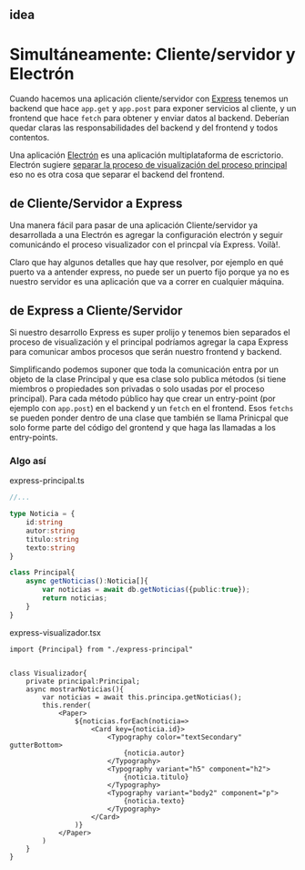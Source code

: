 ## idea
# Simultáneamente: Cliente/servidor y Electrón 

Cuando hacemos una aplicación cliente/servidor con [Express](http://expressjs.com/)
tenemos un backend que hace `app.get` y `app.post` para exponer servicios al cliente,
y un frontend que hace `fetch` para obtener y enviar datos al backend.
Deberían quedar claras las responsabilidades del backend y del frontend y todos contentos. 

Una aplicación [Electrón](https://www.electronjs.org/) es una aplicación multiplataforma de escrictorio. 
Electrón sugiere [separar la proceso de visualización del proceso principal](https://www.electronjs.org/docs/tutorial/application-architecture#main-and-renderer-processes)
eso no es otra cosa que separar el backend del frontend. 

## de Cliente/Servidor a Express

Una manera fácil para pasar de una aplicación Cliente/servidor ya desarrollada a una Electrón 
es agregar la configuración electrón y seguir comunicándo el proceso visualizador con el princpal vía Express. Voilà!. 

Claro que hay algunos detalles que hay que resolver, por ejemplo en qué puerto va a antender express,
no puede ser un puerto fijo porque ya no es nuestro servidor es una aplicación que va a correr en cualquier máquina. 

## de Express a Cliente/Servidor

Si nuestro desarrollo Express es super prolijo y tenemos bien separados el proceso de visualización y el principal
podríamos agregar la capa Express para comunicar ambos procesos que serán nuestro frontend y backend. 

Simplificando podemos suponer que toda la comunicación entra por un objeto de la clase Principal y que esa clase solo publica métodos 
(si tiene miembros o propiedades son privadas o solo usadas por el proceso principal). 
Para cada método público hay que crear un entry-point (por ejemplo con `app.post`) en el backend
y un `fetch` en el frontend. Esos `fetchs` se pueden ponder dentro de una clase que también se llama Prinicpal
que solo forme parte del código del grontend y que haga las llamadas a los entry-points. 

### Algo así

express-principal.ts
```ts
//...

type Noticia = {
    id:string
    autor:string
    titulo:string
    texto:string
}

class Principal{
    async getNoticias():Noticia[]{
        var noticias = await db.getNoticias({public:true});
        return noticias;
    }
}
```


express-visualizador.tsx
```tsx
import {Principal} from "./express-principal"


class Visualizador{
    private principal:Principal;
    async mostrarNoticias(){
        var noticias = await this.principa.getNoticias();
        this.render(
            <Paper>
                ${noticias.forEach(noticia=>
                    <Card key={noticia.id}>
                        <Typography color="textSecondary" gutterBottom>
                            {noticia.autor}
                        </Typography>
                        <Typography variant="h5" component="h2">
                            {noticia.titulo}
                        </Typography>
                        <Typography variant="body2" component="p">
                            {noticia.texto}
                        </Typography>
                    </Card>
                )}
            </Paper>
        )
    }
}

```